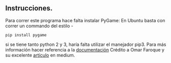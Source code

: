 ## Instrucciones.
Para correr este programa hace falta instalar PyGame:
En Ubuntu basta con correr un commando del estilo -
```
pip install pygame 
```
si se tiene tanto python 2 y 3, haría falta utilizar el manejador pip3.
Para más información hacer referencia a la [documentación](https://www.pygame.org/wiki/GettingStarted)
Crédito a Omar Faroque y su excelente [artículo](https://medium.com/algorithm-and-datastructure/h-tree-construction-3d6989186ce0) en medium.

